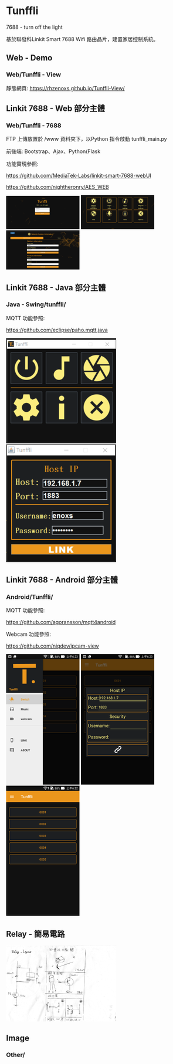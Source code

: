 # Tunffli
7688 - turn off the light

基於聯發科Linkit Smart 7688 Wifi 路由晶片，建置家居控制系統。

## Web - Demo
### Web/Tunffli - View

靜態網頁: https://rhzenoxs.github.io/Tunffli-View/

## Linkit 7688 - Web 部分主體

### Web/Tunffli - 7688

FTP 上傳放置於  /www  資料夾下，以Python 指令啟動 tunffli_main.py

前後端: Bootstrap、Ajax、Python(Flask 

功能實現參照:

https://github.com/MediaTek-Labs/linkit-smart-7688-webUI

https://github.com/nightheronry/AES_WEB

<img alt='Tunffli - signin' src='https://github.com/RHZEnoxs/Tunffli/blob/master/Other/Web/tunffli_signin.png' width="200"/></a>
<img alt='Tunffli - index' src='https://github.com/RHZEnoxs/Tunffli/blob/master/Other/Web/tunffli_index.png' width="200"/></a>
<img alt='Tunffli - system' src='https://github.com/RHZEnoxs/Tunffli/blob/master/Other/Web/System.png' width="200"/></a>

## Linkit 7688 - Java 部分主體

### Java - Swing/tunffli/

MQTT 功能參照:

https://github.com/eclipse/paho.mqtt.java

<img alt='Java - index ' src='https://github.com/RHZEnoxs/Tunffli/blob/master/Other/Java/tunffli_java_index.png' width="300"/></a>
<img alt='Java - link' src='https://github.com/RHZEnoxs/Tunffli/blob/master/Other/Java/tunffli_java_link.png' width="300"/></a>

## Linkit 7688 - Android 部分主體

### Android/Tunffli/

MQTT 功能參照:

https://github.com/agoransson/mqtt4android

Webcam 功能參照:

https://github.com/niqdev/ipcam-view

<img alt='Android - Nav ' src='https://github.com/RHZEnoxs/Tunffli/blob/master/Other/Android/Android_Nav.png' width="200"/></a>
<img alt='Android - Link ' src='https://github.com/RHZEnoxs/Tunffli/blob/master/Other/Android/Android_Link.png' width="200"/></a>
<img alt='Android - Relay ' src='https://github.com/RHZEnoxs/Tunffli/blob/master/Other/Android/Android_relay.png' width="200"/></a>


## Relay - 簡易電路

<img alt='Relay_layout' src='https://github.com/RHZEnoxs/Tunffli/blob/master/Other/Relay_layout.jpg' width="300"/></a>

## Image

### Other/
